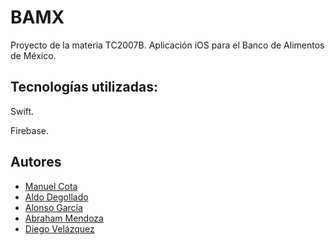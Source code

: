 # BAMX
Proyecto de la materia TC2007B. 
Aplicación iOS para el Banco de Alimentos de México.

## Tecnologías utilizadas:
Swift.

Firebase.

## Autores
- [Manuel Cota](https://github.com/nihonboi)
- [Aldo Degollado](https://github.com/Diplex09)
- [Alonso García](https://github.com/AlonsoMtzG)
- [Abraham Mendoza](https://github.com/Abraham935)
- [Diego Velázquez](https://github.com/DiegoVelazqz)
